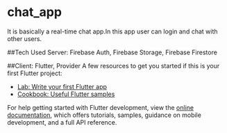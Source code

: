 # chat_app

It is basically a real-time chat app.In this app user can login and chat with other users.

##Tech Used
Server: Firebase Auth, Firebase Storage, Firebase Firestore

##Client: Flutter, Provider
A few resources to get you started if this is your first Flutter project:

- [Lab: Write your first Flutter app](https://docs.flutter.dev/get-started/codelab)
- [Cookbook: Useful Flutter samples](https://docs.flutter.dev/cookbook)

For help getting started with Flutter development, view the
[online documentation](https://docs.flutter.dev/), which offers tutorials,
samples, guidance on mobile development, and a full API reference.

